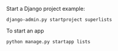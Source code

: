 Start a Django project example:

```
django-admin.py startproject superlists
```

To start an app

```
python manage.py startapp lists
```

